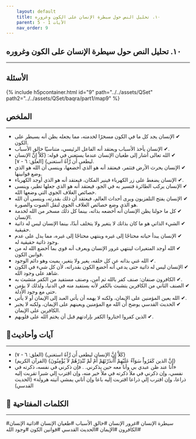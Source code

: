 ```yaml
---
    layout: default
    title: ١٠. تحليل النص حول سيطرة الإنسان على الكون وغروره
    parent: الأيات 1 - 5
    nav_order: 9
---
```

## ١٠. تحليل النص حول سيطرة الإنسان على الكون وغروره
***
## الأسئلة 
{% include h5pcontainer.html id="9" path="../../assets/QSet" path2="../../assets/QSet/baqra/part1/map9" %}
## الملخص
***
- ‏✔ الإنسان يجد كل ما في الكون مسخرًا لخدمته، مما يجعله يظن أنه يسيطر على الكون. 
- ‏✔ الإنسان يأخذ الأسباب ويعتقد أنه الفاعل الرئيسي، متناسيًا خالق الأسباب. 
- ‏✔ الله تعالى أشار إلى طغيان الإنسان عندما يستغني في قوله: {كَلاَّ إِنَّ الإنسان ليطغى أَن رَّآهُ استغنى} [العلق: ٦ - ٧]. 
- ‏✔ الإنسان يحرث الأرض فتثمر، فيعتقد أنه هو الذي أخضعها، وينسى أن الله هو الذي وضع قوانينها. 
- ‏✔ الإنسان يضغط على زر الكهرباء فينير المكان، فيعتقد أنه هو الذي أوجد الكهرباء. 
- ‏✔ الإنسان يركب الطائرة فتسير به في الجو، فيعتقد أنه هو الذي جعلها تطير، وينسى خصائص الغلاف الجوي التي وضعها الله. 
- ‏✔ الإنسان يفتح التلفزيون ويرى أحداث العالم، فيعتقد أن ذلك بقدرته، وينسى أن الله هو الذي وضع خصائص الغلاف الجوي لنقل الصوت والصورة. 
- ‏✔ كل ما حولنا يظن الإنسان أنه أخضعه بذاته، بينما كل ذلك مسخر من الله لخدمة الإنسان. 
- ‏✔ الشيء الذاتي هو ما كان بذاتك لا يتغير ولا يتخلف أبدًا، بينما الإنسان ليس له ذاتية حقيقية. 
- ‏✔ الإنسان يبدأ حياته محتاجًا إلى غيره وينتهي محتاجًا إلى غيره، مما يدل على عدم وجود ذاتية حقيقية له. 
- ‏✔ الله أوجد المتغيرات لينتهي غرور الإنسان ويعرف أنه قوي بما أخضع الله له من قوانين الكون. 
- ‏✔ الله غني بذاته عن كل خلقه، يغير ولا يتغير، يميت وهو دائم الوجود. 
- ‏✔ الإنسان ليس له ذاتية حتى يدعي أنه أخضع الكون بقدراته، لأن كل شيء في الكون شاهد على وجود الله. 
- ‏✔ الكافرون صنفان: صنف كفر بالله ثم آمن، وصنف مستفيد من الكفر متشبث به. 
- ‏✔ الصنف الثاني من الكافرين يتشبث بالكفر لأنه يستفيد منه في الدنيا، ولذلك لا يؤمن حتى مع وجود الأدلة. 
- ‏✔ الله يعين المؤمنين على الإيمان، ولكنه لا يهمه أن يأتي العبد إلى الإيمان أو لا يأتي. 
- ‏✔ الحديث القدسي يوضح أن الله مع المؤمنين ويعينهم على الإيمان، ولكنه لا يجبر الكافرين على الإيمان. 
- ‏✔ الذين كفروا اختاروا الكفر بإرادتهم قبل أن يختم الله على قلوبهم. 

## 📜آيات وأحاديث
***
- ‏{كَلاَّ إِنَّ الإنسان ليطغى أَن رَّآهُ استغنى} (العلق: ٦ - ٧)
- ‏{إِنَّ الذين كَفَرُواْ سَوَآءٌ عَلَيْهِمْ أَأَنذَرْتَهُمْ أَمْ لَمْ تُنْذِرْهُمْ لاَ يُؤْمِنُونَ} (القرآن الكريم)
- ‏«أنا عند ظن عبدي بي وأنا معه حين يذكرني. . فإن ذكرني في نفسه، ذكرته في نفسي، وإن ذكرني في ملأ ذكرته في ملأ خير منه، وإن اقترب إلي شبرا تقربت إليه ذراعا، وإن اقترب إلي ذراعا اقتربت إليه باعا وإن أتاني يمشي أتيته هرولة» (الحديث القدسي)

## 🔑 الكلمات المفتاحية
***
#سيطرة الإنسان #غرور الإنسان #خالق الأسباب #طغيان الإنسان #ذاتية الإنسان #الكافرون #الإيمان #الحديث القدسي #قوانين الكون #وجود الله
